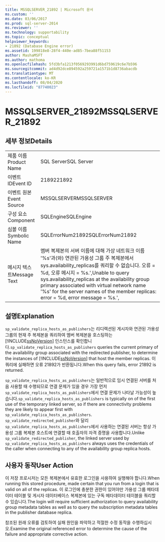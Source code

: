 ```yaml
---
title: MSSQLSERVER_21892 | Microsoft 문서
ms.custom: ''
ms.date: 03/06/2017
ms.prod: sql-server-2014
ms.reviewer: ''
ms.technology: supportability
ms.topic: conceptual
helpviewer_keywords:
- 21892 (Database Engine error)
ms.assetid: 199818e8-28f4-440e-ad85-7bea88f51153
author: MashaMSFT
ms.author: mathoma
ms.openlocfilehash: 5fd3bfa1213f0569293991d6bd759619c6e7b596
ms.sourcegitcommit: ad4d92dce894592a259721a1571b1d8736abacdb
ms.translationtype: MT
ms.contentlocale: ko-KR
ms.lasthandoff: 08/04/2020
ms.locfileid: "87740023"
---
```

# <a name="mssqlserver_21892"></a><span data-ttu-id="9c04e-102">MSSQLSERVER_21892</span><span class="sxs-lookup"><span data-stu-id="9c04e-102">MSSQLSERVER_21892</span></span>
    
## <a name="details"></a><span data-ttu-id="9c04e-103">세부 정보</span><span class="sxs-lookup"><span data-stu-id="9c04e-103">Details</span></span>  
  
|||  
|-|-|  
|<span data-ttu-id="9c04e-104">제품 이름</span><span class="sxs-lookup"><span data-stu-id="9c04e-104">Product Name</span></span>|<span data-ttu-id="9c04e-105">SQL Server</span><span class="sxs-lookup"><span data-stu-id="9c04e-105">SQL Server</span></span>|  
|<span data-ttu-id="9c04e-106">이벤트 ID</span><span class="sxs-lookup"><span data-stu-id="9c04e-106">Event ID</span></span>|<span data-ttu-id="9c04e-107">21892</span><span class="sxs-lookup"><span data-stu-id="9c04e-107">21892</span></span>|  
|<span data-ttu-id="9c04e-108">이벤트 원본</span><span class="sxs-lookup"><span data-stu-id="9c04e-108">Event Source</span></span>|<span data-ttu-id="9c04e-109">MSSQLSERVER</span><span class="sxs-lookup"><span data-stu-id="9c04e-109">MSSQLSERVER</span></span>|  
|<span data-ttu-id="9c04e-110">구성 요소</span><span class="sxs-lookup"><span data-stu-id="9c04e-110">Component</span></span>|<span data-ttu-id="9c04e-111">SQLEngine</span><span class="sxs-lookup"><span data-stu-id="9c04e-111">SQLEngine</span></span>|  
|<span data-ttu-id="9c04e-112">심볼 이름</span><span class="sxs-lookup"><span data-stu-id="9c04e-112">Symbolic Name</span></span>|<span data-ttu-id="9c04e-113">SQLErrorNum21892</span><span class="sxs-lookup"><span data-stu-id="9c04e-113">SQLErrorNum21892</span></span>|  
|<span data-ttu-id="9c04e-114">메시지 텍스트</span><span class="sxs-lookup"><span data-stu-id="9c04e-114">Message Text</span></span>|<span data-ttu-id="9c04e-115">멤버 복제본의 서버 이름에 대해 가상 네트워크 이름 '%s'과(와) 연관된 가용성 그룹 주 복제본에서 sys.availability_replicas를 쿼리할 수 없습니다. 오류 = %d, 오류 메시지 = %s.',</span><span class="sxs-lookup"><span data-stu-id="9c04e-115">Unable to query sys.availability_replicas at the availability group primary associated with virtual network name '%s' for the server names of the member replicas: error = %d, error message = %s.',</span></span>|  
  
## <a name="explanation"></a><span data-ttu-id="9c04e-116">설명</span><span class="sxs-lookup"><span data-stu-id="9c04e-116">Explanation</span></span>  
 <span data-ttu-id="9c04e-117">`sp_validate_replica_hosts_as_publishers`는 리디렉션된 게시자와 연관된 가용성 그룹의 현재 주 복제본을 쿼리하여 멤버 복제본을 호스팅하는 [!INCLUDE[ssNoVersion](../../includes/ssnoversion-md.md)] 인스턴스를 확인합니다.</span><span class="sxs-lookup"><span data-stu-id="9c04e-117">`sp_validate_replica_hosts_as_publishers` queries the current primary of the availability group associated with the redirected publisher, to determine the instances of [!INCLUDE[ssNoVersion](../../includes/ssnoversion-md.md)] that host the member replicas.</span></span>  <span data-ttu-id="9c04e-118">이 쿼리에 실패하면 오류 21892가 반환됩니다.</span><span class="sxs-lookup"><span data-stu-id="9c04e-118">When this query fails, error 21892 is returned.</span></span>  
  
 <span data-ttu-id="9c04e-119">`sp_validate_replica_hosts_as_publishers`는 일반적으로 임시 연결된 서버를 처음 사용할 때 수행되므로 연결 문제가 있을 경우 가장 먼저 `sp_validate_replica_hosts_as_publishers`에서 연결 문제가 나타날 가능성이 높습니다.</span><span class="sxs-lookup"><span data-stu-id="9c04e-119">`sp_validate_replica_hosts_as_publishers` is typically on of the first use of the temporary linked server, so if there are connectivity problems they are likely to appear first with `sp_validate_replica_hosts_as_publishers`.</span></span> <span data-ttu-id="9c04e-120">`sp_validate_redirected_publisher`와 달리 `sp_validate_replica_hosts_as_publishers`에서 사용하는 연결된 서버는 항상 가용성 그룹 복제본 호스트에 연결할 때 호출자의 자격 증명을 사용합니다.</span><span class="sxs-lookup"><span data-stu-id="9c04e-120">Unlike `sp_validate_redirected_publisher`, the linked server used by `sp_validate_replica_hosts_as_publishers` always uses the credentials of the caller when connecting to any of the availability group replica hosts.</span></span>  
  
## <a name="user-action"></a><span data-ttu-id="9c04e-121">사용자 동작</span><span class="sxs-lookup"><span data-stu-id="9c04e-121">User Action</span></span>  
 <span data-ttu-id="9c04e-122">이 저장 프로시저는 모든 복제본에서 유효한 로그인을 사용하여 실행해야 합니다.</span><span class="sxs-lookup"><span data-stu-id="9c04e-122">When running this stored procedure, made certain that you run from a login that is valid on all of the replicas.</span></span> <span data-ttu-id="9c04e-123">이 로그인에 충분한 권한이 있어야만 가용성 그룹 메타데이터 테이블 및 게시자 데이터베이스 복제본에 있는 구독 메타데이터 테이블을 쿼리할 수 있습니다.</span><span class="sxs-lookup"><span data-stu-id="9c04e-123">The login will require sufficient authorization to query availability group metadata tables as well as to query the subscription metadata tables in the publisher database replica.</span></span>  
  
 <span data-ttu-id="9c04e-124">참조된 원래 오류를 검토하여 실패 원인을 파악하고 적절한 수정 동작을 수행하십시오.</span><span class="sxs-lookup"><span data-stu-id="9c04e-124">Examine the original referenced error to determine the cause of the failure and appropriate corrective action.</span></span>  
  
  
